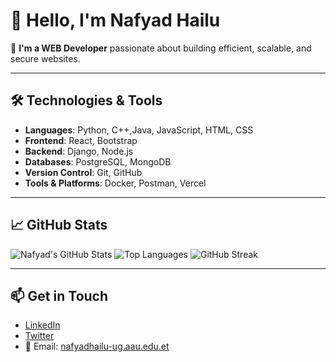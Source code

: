 # 👋 Hello, I'm Nafyad Hailu

🎯 **I'm a WEB Developer** passionate about building efficient, scalable, and secure websites.

---

## 🛠️ Technologies & Tools

- **Languages**: Python, C++,Java, JavaScript, HTML, CSS
- **Frontend**: React, Bootstrap
- **Backend**: Django, Node.js
- **Databases**: PostgreSQL, MongoDB
- **Version Control**: Git, GitHub
- **Tools & Platforms**: Docker, Postman, Vercel

---

## 📈 GitHub Stats

![Nafyad's GitHub Stats](https://github-readme-stats.vercel.app/api?username=Nafya611&show_icons=true&theme=radical)
![Top Languages](https://github-readme-stats.vercel.app/api/top-langs/?username=Nafya611&layout=compact&theme=dark)
![GitHub Streak](https://streak-stats.demolab.com/?user=Nafya611&theme=dark&hide_border=true)


---

## 📫 Get in Touch

- [LinkedIn](https://www.linkedin.com/in/nafyad430/)
- [Twitter](https://x.com/Nafy430)
- 📧 Email: [nafyadhailu-ug.aau.edu.et](mailto:nafyadhailu99@gmail.com)
